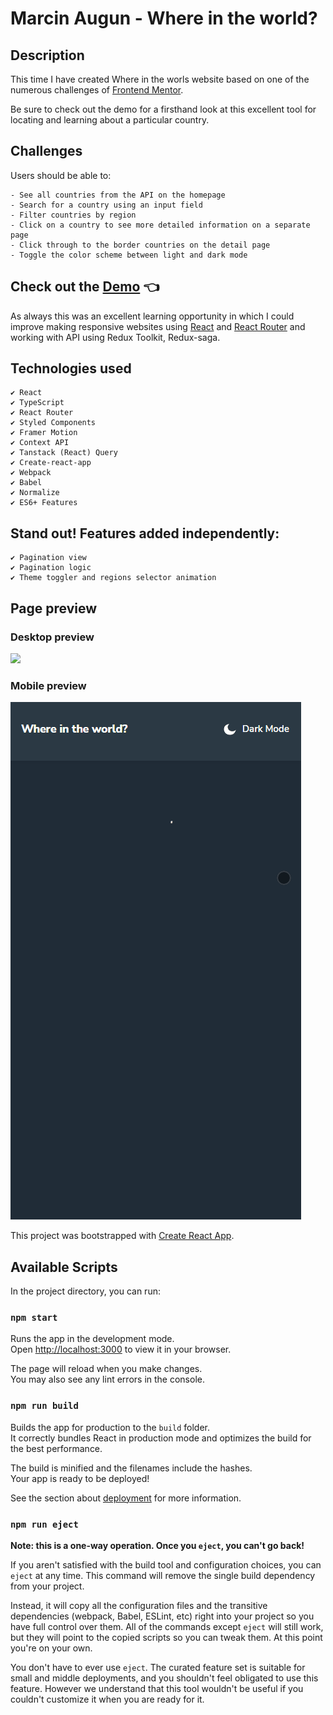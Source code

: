 # Marcin Augun - Where in the world?

## Description

This time I have created Where in the worls website based on one of the numerous challenges of [Frontend Mentor](https://www.frontendmentor.io/home).

Be sure to check out the demo for a firsthand look at this excellent tool for locating and learning about a particular country.

## Challenges

Users should be able to:

    - See all countries from the API on the homepage
    - Search for a country using an input field
    - Filter countries by region
    - Click on a country to see more detailed information on a separate page
    - Click through to the border countries on the detail page
    - Toggle the color scheme between light and dark mode

## Check out the [Demo](https://marcin10lw.github.io/rest-countries-react/#/countries) 👈

As always this was an excellent learning opportunity in which I could improve making responsive websites using [React](https://legacy.reactjs.org/) and [React Router](https://reactrouter.com/en/main) and working with API using Redux Toolkit, Redux-saga.

## Technologies used

    ✔ React
    ✔ TypeScript
    ✔ React Router
    ✔ Styled Components
    ✔ Framer Motion
    ✔ Context API
    ✔ Tanstack (React) Query
    ✔ Create-react-app
    ✔ Webpack
    ✔ Babel
    ✔ Normalize
    ✔ ES6+ Features

## Stand out! Features added independently:

    ✔ Pagination view
    ✔ Pagination logic
    ✔ Theme toggler and regions selector animation

## Page preview

### Desktop preview

![](whereInTheWorld-desktop.gif)

### Mobile preview

![](whereInTheWorld-mobile.gif)

This project was bootstrapped with [Create React App](https://github.com/facebook/create-react-app).

## Available Scripts

In the project directory, you can run:

### `npm start`

Runs the app in the development mode.\
Open [http://localhost:3000](http://localhost:3000) to view it in your browser.

The page will reload when you make changes.\
You may also see any lint errors in the console.

### `npm run build`

Builds the app for production to the `build` folder.\
It correctly bundles React in production mode and optimizes the build for the best performance.

The build is minified and the filenames include the hashes.\
Your app is ready to be deployed!

See the section about [deployment](https://facebook.github.io/create-react-app/docs/deployment) for more information.

### `npm run eject`

**Note: this is a one-way operation. Once you `eject`, you can't go back!**

If you aren't satisfied with the build tool and configuration choices, you can `eject` at any time. This command will remove the single build dependency from your project.

Instead, it will copy all the configuration files and the transitive dependencies (webpack, Babel, ESLint, etc) right into your project so you have full control over them. All of the commands except `eject` will still work, but they will point to the copied scripts so you can tweak them. At this point you're on your own.

You don't have to ever use `eject`. The curated feature set is suitable for small and middle deployments, and you shouldn't feel obligated to use this feature. However we understand that this tool wouldn't be useful if you couldn't customize it when you are ready for it.
